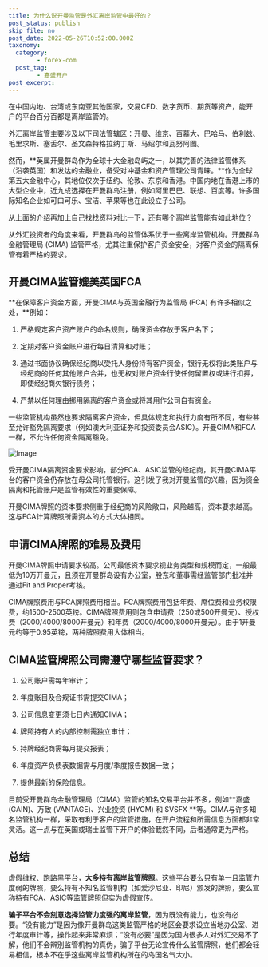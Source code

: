 ```yaml
---
title: 为什么说开曼监管是外汇离岸监管中最好的？
post_status: publish
skip_file: no
post_date: 2022-05-26T10:52:00.000Z
taxonomy:
  category:
        - forex-com
  post_tag:
        - 嘉盛开户
post_excerpt: 
---
```

在中国内地、台湾或东南亚其他国家，交易CFD、数字货币、期货等资产，能开户的平台百分百都是离岸监管的。

外汇离岸监管主要涉及以下司法管辖区：开曼、维京、百慕大、巴哈马、伯利兹、毛里求斯、塞舌尔、圣文森特格拉纳丁斯、马绍尔和瓦努阿图。

然而，**英属开曼群岛作为全球十大金融岛屿之一，以其完善的法律监管体系（沿袭英国）和发达的金融业，备受对冲基金和资产管理公司青睐。**作为全球第五大金融中心，其地位仅次于纽约、伦敦、东京和香港。中国内地在香港上市的大型企业中，近九成选择在开曼群岛注册，例如阿里巴巴、联想、百度等。许多国际知名企业如可口可乐、宝洁、苹果等也在此设立子公司。

从上面的介绍再加上自己找找资料对比一下，还有哪个离岸监管能有如此地位？

从外汇投资者的角度来看，开曼群岛的监管体系优于一些离岸监管机构。开曼群岛金融管理局 (CIMA) 监管严格，尤其注重保护客户资金安全，对客户资金的隔离保管有着严格的要求。

## 开曼CIMA监管媲美英国FCA

**在保障客户资金方面，开曼CIMA与英国金融行为监管局 (FCA) 有许多相似之处，**例如：

1. 严格规定客户资产账户的命名规则，确保资金存放于客户名下；

1. 定期对客户资金账户进行每日清算和对账；

1. 通过书面协议确保经纪商以受托人身份持有客户资金，银行无权将此类账户与经纪商的任何其他账户合并，也无权对账户资金行使任何留置权或进行扣押，即使经纪商欠银行债务；

1. 严禁以任何理由挪用隔离的客户资金或将其用作公司自有资金。

一些监管机构虽然也要求隔离客户资金，但具体规定和执行力度有所不同，有些甚至允许豁免隔离要求（例如澳大利亚证券和投资委员会ASIC）。开曼CIMA和FCA一样，不允许任何资金隔离豁免。

![Image](https://prod-files-secure.s3.us-west-2.amazonaws.com/39ed1227-6d7d-4570-be36-9ccd4a2c4241/bd849744-3fcb-4a37-8312-357962c8f065/image.png?X-Amz-Algorithm=AWS4-HMAC-SHA256&X-Amz-Content-Sha256=UNSIGNED-PAYLOAD&X-Amz-Credential=ASIAZI2LB4667NYMBTEH%2F20250806%2Fus-west-2%2Fs3%2Faws4_request&X-Amz-Date=20250806T221344Z&X-Amz-Expires=3600&X-Amz-Security-Token=IQoJb3JpZ2luX2VjEEYaCXVzLXdlc3QtMiJHMEUCIGVOqcbXRbUjBXtVxemqk3%2BhTMUQJcYmB0Q2UDzlzhXwAiEAx3ZnpqWVQegxhVRSb3nWM3L3e%2BoFt2bEJEilowX%2FRpYq%2FwMIfxAAGgw2Mzc0MjMxODM4MDUiDOuROI891MjK%2FQUcjyrcA7L8xPPYJc35QyJW3mrvAPE%2BRIh57WV%2BScx9nXggf5K0sQEG8Ktjj9zCIx4YS%2F0WOCeddj2OJwHDQUUNKCGInKJbKS%2BBfEJ8kXRYMwv3augOgkBghTnmc0wO0xWQMQppeRljolfDQ7NQuzQ0tS8d9nFyfBFOYSgWXU5fQC9bzJm6CKghDQTe4pzJeaSS3uQ%2FyzBX%2Bfrwieov43lbK0g%2BHOcbYgxd3PiwECgTkz7ffo0bQnF73Qr%2BaiM9DCvqPknYT4LgqbCOimS%2FceoQQuboXW9kGhIy97vFYLzyn6gPTbim7xa2ggjJn5CkckBenZ8l5zMCEJozJqZU%2FPqbdzXjqPFEazLMw45P7DqJc%2Bm23YW2n%2FW2NLpOD1DeJh9L%2BoqSbzO38t3%2FEdbhBNIuooVRyeyRIqf%2BqxswTGxD5rMgcrYEm%2B0oE85q08pUvPTCGOs9%2BlDiWp1q6%2B26rKTtibvAQ7QZF1%2BdzQINrz9Tfa3zOeBNraq5%2Ba7qzKD6OG5kyOrgpMcF%2BGF0GQmxxfVukyfWx1tFIWk07M7JCRc3Q450eBWg6pvsrFWJB85%2BR%2F2C9QlFgZaSvNjkojDjESOIdNjxtyz4jozd3EZHSJ0W8t4EGzyMSzHSSAJ688QUWDpkMOqZz8QGOqUBfbTnCVruZGRKIcZhpvqOZh2luAp3rB0kD7CFh81wEgzxSyxqVtmf%2BrBIW%2FHBtjZSxyVL3gRoFcUj2zMGiAZcTc2kAkj%2FRHnxqgLeWDcFydEzLqfTNEw0u%2B%2BrMRAUN9HQ%2FFkWhRLTV6TP0QQu3AyJPkkrORGjb7iaeWdM0DsSCw2vaGMBVamsDaEP1HBMomSedtFJCmJR17P283%2FhHr2jp3utx1dR&X-Amz-Signature=f09fb39184778d25d8d0e7812319f891b4f25bde04f3b950f7967b23d761deeb&X-Amz-SignedHeaders=host&x-amz-checksum-mode=ENABLED&x-id=GetObject)

受开曼CIMA隔离资金要求影响，部分FCA、ASIC监管的经纪商，其开曼CIMA平台的客户资金仍存放在母公司托管银行。这引发了我对开曼监管的兴趣，因为资金隔离和托管账户是监管有效性的重要保障。

开曼CIMA牌照的资本要求侧重于经纪商的风险敞口，风险越高，资本要求越高。这与FCA计算牌照所需资本的方式大体相同。

## **申请CIMA牌照的难易及费用**

开曼CIMA牌照申请要求较高。公司最低资本要求视业务类型和规模而定，一般最低为10万开曼元，且须在开曼群岛设有办公室，股东和董事需经监管部门批准并通过Fit and Proper考核。

CIMA牌照费用与FCA牌照费用相当。FCA牌照费用包括年费、席位费和业务权限费，约1500-2500英镑。CIMA牌照费用则包含申请费（250或500开曼元）、授权费（2000/4000/8000开曼元）和年费（2000/4000/8000开曼元）。由于1开曼元约等于0.95英镑，两种牌照费用大体相当。

## CIMA监管牌照公司需遵守哪些监管要求？

1. 公司账户需每年审计；

1. 年度账目及合规证书需提交CIMA；

1. 公司信息变更须七日内通知CIMA；

1. 牌照持有人的内部控制需独立审计；

1. 持牌经纪商需每月提交报表；

1. 年度资产负债表数据需与月度/季度报告数据一致；

1. 提供最新的保险信息。

目前受开曼群岛金融管理局（CIMA）监管的知名交易平台并不多，例如**嘉盛 (GAIN)、万致 (VANTAGE)、兴业投资 (HYCM) 和 SVSFX **等。CIMA与许多知名监管机构一样，采取有利于客户的监管措施，在开户流程和所需信息方面都非常灵活。这一点与在英国或瑞士监管下开户的体验截然不同，后者通常更为严格。

## 总结

虚假维权、跑路黑平台，**大多持有离岸监管牌照**。这些平台要么只有单一且监管力度弱的牌照，要么持有不知名监管机构（如爱沙尼亚、印尼）颁发的牌照，要么宣称持有FCA、ASIC等监管牌照但实为虚假宣传。

**骗子平台不会刻意选择监管力度强的离岸监管**，因为既没有能力，也没有必要。“没有能力”是因为像开曼群岛这类监管严格的地区会要求设立当地办公室、进行年度审计等，操作起来非常麻烦；“没有必要”是因为国内很多人对外汇交易不了解，他们不会辨别监管机构的真伪，骗子平台无论宣传什么监管牌照，他们都会轻易相信，根本不在乎这些离岸监管机构所在的岛国名气大小。